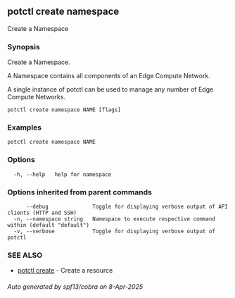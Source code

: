 ## potctl create namespace

Create a Namespace

### Synopsis

Create a Namespace.

A Namespace contains all components of an Edge Compute Network.

A single instance of potctl can be used to manage any number of Edge Compute Networks.

```
potctl create namespace NAME [flags]
```

### Examples

```
potctl create namespace NAME
```

### Options

```
  -h, --help   help for namespace
```

### Options inherited from parent commands

```
      --debug              Toggle for displaying verbose output of API clients (HTTP and SSH)
  -n, --namespace string   Namespace to execute respective command within (default "default")
  -v, --verbose            Toggle for displaying verbose output of potctl
```

### SEE ALSO

* [potctl create](potctl_create.md)	 - Create a resource

###### Auto generated by spf13/cobra on 8-Apr-2025

